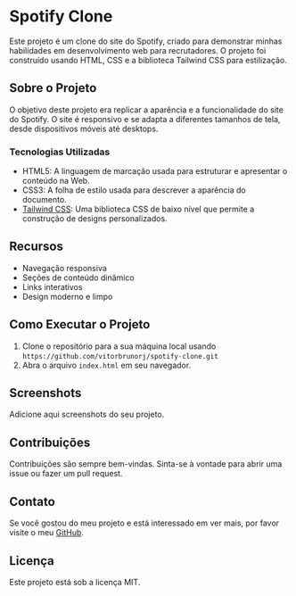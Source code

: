 # Spotify Clone

Este projeto é um clone do site do Spotify, criado para demonstrar minhas habilidades em desenvolvimento web para recrutadores. O projeto foi construído usando HTML, CSS e a biblioteca Tailwind CSS para estilização.

## Sobre o Projeto

O objetivo deste projeto era replicar a aparência e a funcionalidade do site do Spotify. O site é responsivo e se adapta a diferentes tamanhos de tela, desde dispositivos móveis até desktops.

### Tecnologias Utilizadas

- HTML5: A linguagem de marcação usada para estruturar e apresentar o conteúdo na Web.
- CSS3: A folha de estilo usada para descrever a aparência do documento.
- [Tailwind CSS](https://tailwindcss.com/): Uma biblioteca CSS de baixo nível que permite a construção de designs personalizados.

## Recursos

- Navegação responsiva
- Seções de conteúdo dinâmico
- Links interativos
- Design moderno e limpo

## Como Executar o Projeto

1. Clone o repositório para a sua máquina local usando `https://github.com/vitorbrunorj/spotify-clone.git`
2. Abra o arquivo `index.html` em seu navegador.

## Screenshots

Adicione aqui screenshots do seu projeto.

## Contribuições

Contribuições são sempre bem-vindas. Sinta-se à vontade para abrir uma issue ou fazer um pull request.

## Contato

Se você gostou do meu projeto e está interessado em ver mais, por favor visite o meu [GitHub](https://github.com/vitorbrunorj).

## Licença

Este projeto está sob a licença MIT.